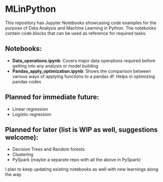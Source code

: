 # MLinPython

This repository has Jupyter Notebooks showcasing code examples for the purpose of Data Analysis and Machine Learning in Python.
The notebooks contain code blocks that can be used as reference for required tasks.

## Notebooks:
 - **Data_operations.ipynb**: Covers major data operations required before getting into any analysis or model building
 - **Pandas_apply_optimization.ipynb**: Shows the comparison between various ways of applying functions to a pandas df. Helps in optimizing pandas codes

## Planned for immediate future:
 - Linear regression
 - Logistic regression

## Planned for later (list is WIP as well, suggestions welcome):
 - Decision Trees and Random forests
 - Clustering
 - PySpark (maybe a separate repo with all the above in PySpark)

I plan to keep updating existing notebooks as well with new learnings along the way.
